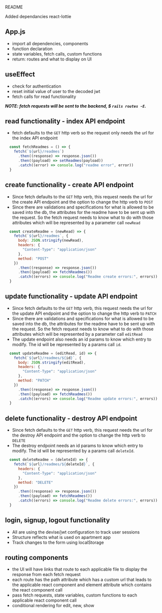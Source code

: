 README

Added dependancies
react-lottie

## App.js
- import all dependencies, components
- function declaration
- state variables, fetch calls, custom functions
- return: routes and what to display on UI

## useEffect
- check for authentication
- reset initial value of user to the decoded jwt
- fetch calls for read functionality

***NOTE: fetch requests will be sent to the backend, $ `rails routes -E`.***
## read functionality - index API endpoint
- fetch defaults to the `GET` http verb so the request only needs the url for the index API endpoint
```js
  const fetchReadmes = () => {
    fetch(`${url}/readmes`)
      .then((response) => response.json())
      .then((payload) => setReadmes(payload))
      .catch((error) => console.log("readme error", error))
  }
```

## create functionality - create API endpoint
- Since fetch defaults to the `GET` http verb, this request needs the url for the create API endpoint and the option to change the http verb to `POST`
- Since there are validations and specifications for what is allowed to be saved into the db, the attributes for the readme have to be sent up with the request. So the fetch request needs to know what to do with those attributes which will be represented by a parameter call `newRead`
```js
  const createReadme = (newRead) => {
    fetch(`${url}/readmes`, {
      body: JSON.stringify(newRead),
      headers: {
        "Content-Type": "application/json"
      },
      method: "POST"
    })
      .then((response) => response.json())
      .then((payload) => fetchReadmes())
      .catch((errors) => console.log("Readme create errors:", errors))
  }
```

## update functionality - update API endpoint
- Since fetch defaults to the `GET` http verb, this request needs the url for the update API endpoint and the option to change the http verb to `PATCH`
- Since there are validations and specifications for what is allowed to be saved into the db, the attributes for the readme have to be sent up with the request. So the fetch request needs to know what to do with those attributes which will be represented by a parameter call `editRead`
- The update endpoint also needs an id params to know which entry to modify. The id will be represented by a params call `id`.
```js
  const updateReadme = (editRead, id) => {
    fetch(`${url}/readmes/${id}`, {
      body: JSON.stringify(editRead),
      headers: {
        "Content-Type": "application/json"
      },
      method: "PATCH"
    })
      .then((response) => response.json())
      .then((payload) => fetchReadmes())
      .catch((errors) => console.log("Readme update errors:", errors))
  }
```

## delete functionality - destroy API endpoint
- Since fetch defaults to the `GET` http verb, this request needs the url for the destroy API endpoint and the option to change the http verb to `DELETE`
- The destroy endpoint needs an id params to know which entry to modify. The id will be represented by a params call `deleteId`.
```js
  const deleteReadme = (deleteId) => {
    fetch(`${url}/readmes/${deleteId}`, {
      headers: {
        "Content-Type": "application/json"
      },
      method: "DELETE"
    })
      .then((response) => response.json())
      .then((payload) => fetchReadmes())
      .catch((errors) => console.log("Readme delete errors:", errors))
  }
```

## login, signup, logout functionality
- All are using the devise/jwt configuration to track user sessions
- Structure reflects what is used on apartment app
- Track changes to the form using localStorage

## routing components
- the UI will have links that route to each applicable file to display the response from each fetch request
- each route has the path attribute which has a custom url that leads to the applicable react component and element attribute which contains the react component call
- pass fetch requests, state variables, custom functions to each applicable react component call
- conditional rendering for edit, new, show